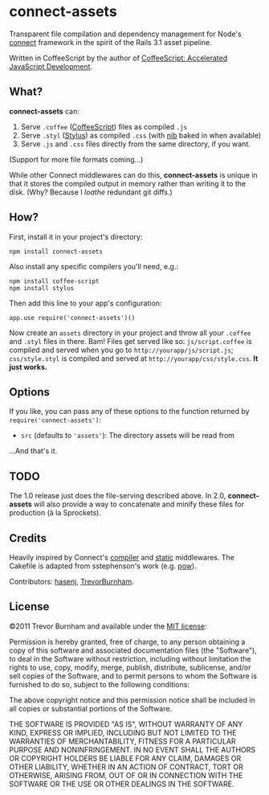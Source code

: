 # connect-assets

Transparent file compilation and dependency management for Node's [connect](https://github.com/senchalabs/connect) framework in the spirit of the Rails 3.1 asset pipeline.

Written in CoffeeScript by the author of [CoffeeScript: Accelerated JavaScript Development](http://pragprog.com/book/tbcoffee/coffeescript).

## What?

**connect-assets** can:

1. Serve `.coffee` ([CoffeeScript](http://coffeescript.org)) files as compiled `.js`
1. Serve `.styl` ([Stylus](http://learnboost.github.com/stylus/)) as compiled `.css` (with [nib](https://github.com/visionmedia/nib) baked in when available)
1. Serve `.js` and `.css` files directly from the same directory, if you want.

(Support for more file formats coming...)

While other Connect middlewares can do this, **connect-assets** is unique in that it stores the compiled output in memory rather than writing it to the disk. (Why? Because I *loathe* redundant git diffs.)

## How?

First, install it in your project's directory:

    npm install connect-assets

Also install any specific compilers you'll need, e.g.:

    npm install coffee-script
    npm install stylus

Then add this line to your app's configuration:

    app.use require('connect-assets')()

Now create an `assets` directory in your project and throw all your `.coffee` and `.styl` files in there. Bam! Files get served like so: `js/script.coffee` is compiled and served when you go to `http://yourapp/js/script.js`; `css/style.styl` is compiled and served at `http://yourapp/css/style.css`. **It just works.**

## Options

If you like, you can pass any of these options to the function returned by `require('connect-assets')`:

* `src` (defaults to `'assets'`): The directory assets will be read from

...And that's it.

## TODO

The 1.0 release just does the file-serving described above. In 2.0, **connect-assets** will also provide a way to concatenate and minify these files for production (à la Sprockets).

## Credits

Heavily inspired by Connect's [compiler](https://github.com/senchalabs/connect/blob/1.6.4/lib/middleware/compiler.js) and [static](https://github.com/senchalabs/connect/blob/1.6.4/lib/middleware/static.js) middlewares. The Cakefile is adapted from sstephenson's work (e.g. [pow](https://github.com/sstephenson/eco/blob/master/Cakefile)).

Contributors: [hasenj](https://github.com/hasenj), [TrevorBurnham](https://github.com/TrevorBurnham/).

## License

©2011 Trevor Burnham and available under the [MIT license](http://www.opensource.org/licenses/mit-license.php):

Permission is hereby granted, free of charge, to any person obtaining a copy of this software and associated documentation files (the "Software"), to deal in the Software without restriction, including without limitation the rights to use, copy, modify, merge, publish, distribute, sublicense, and/or sell copies of the Software, and to permit persons to whom the Software is furnished to do so, subject to the following conditions:

The above copyright notice and this permission notice shall be included in all copies or substantial portions of the Software.

THE SOFTWARE IS PROVIDED "AS IS", WITHOUT WARRANTY OF ANY KIND, EXPRESS OR IMPLIED, INCLUDING BUT NOT LIMITED TO THE WARRANTIES OF MERCHANTABILITY, FITNESS FOR A PARTICULAR PURPOSE AND NONINFRINGEMENT. IN NO EVENT SHALL THE AUTHORS OR COPYRIGHT HOLDERS BE LIABLE FOR ANY CLAIM, DAMAGES OR OTHER LIABILITY, WHETHER IN AN ACTION OF CONTRACT, TORT OR OTHERWISE, ARISING FROM, OUT OF OR IN CONNECTION WITH THE SOFTWARE OR THE USE OR OTHER DEALINGS IN THE SOFTWARE.